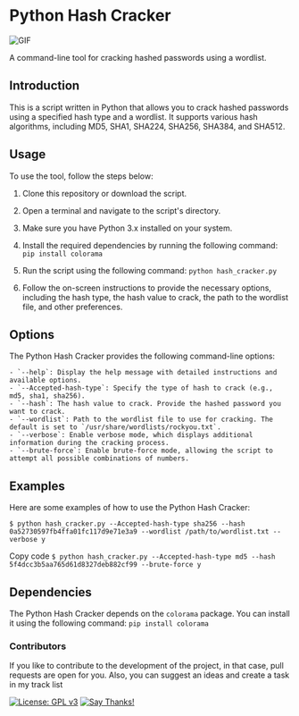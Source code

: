 # Python Hash Cracker
<div style="width: 200px">
  <img src="https://user-images.githubusercontent.com/75425513/228818247-c7a68838-2324-4879-aa99-f6668d2a837a.gif" alt="GIF" />
</div>

A command-line tool for cracking hashed passwords using a wordlist.

## Introduction

This is a script written in Python that allows you to crack hashed passwords using a specified hash type and a wordlist. It supports various hash algorithms, including MD5, SHA1, SHA224, SHA256, SHA384, and SHA512.

## Usage

To use the tool, follow the steps below:

1. Clone this repository or download the script.
2. Open a terminal and navigate to the script's directory.
3. Make sure you have Python 3.x installed on your system.
4. Install the required dependencies by running the following command:
```pip install colorama```
5. Run the script using the following command:
```python hash_cracker.py```

6. Follow the on-screen instructions to provide the necessary options, including the hash type, the hash value to crack, the path to the wordlist file, and other preferences.

## Options

The Python Hash Cracker provides the following command-line options:
```
- `--help`: Display the help message with detailed instructions and available options.
- `--Accepted-hash-type`: Specify the type of hash to crack (e.g., md5, sha1, sha256).
- `--hash`: The hash value to crack. Provide the hashed password you want to crack.
- `--wordlist`: Path to the wordlist file to use for cracking. The default is set to `/usr/share/wordlists/rockyou.txt`.
- `--verbose`: Enable verbose mode, which displays additional information during the cracking process.
- `--brute-force`: Enable brute-force mode, allowing the script to attempt all possible combinations of numbers.
```
## Examples

Here are some examples of how to use the Python Hash Cracker:

```$ python hash_cracker.py --Accepted-hash-type sha256 --hash 0a52730597fb4ffa01fc117d9e71e3a9 --wordlist /path/to/wordlist.txt --verbose y```

Copy code
```$ python hash_cracker.py --Accepted-hash-type md5 --hash 5f4dcc3b5aa765d61d8327deb882cf99 --brute-force y```


## Dependencies

The Python Hash Cracker depends on the `colorama` package. You can install it using the following command:
```pip install colorama```

### Contributors
If you like to contribute to the development of the project, in that case, pull requests are open for you.
Also, you can suggest an ideas and create a task in my track list

[![License: GPL v3](https://img.shields.io/badge/License-GPL%20v3-blue.svg)](http://www.gnu.org/licenses/gpl-3.0) [![Say Thanks!](https://img.shields.io/badge/Say%20Thanks-!-1EAEDB.svg)](https://saythanks.io/to/stanislav-web)  

